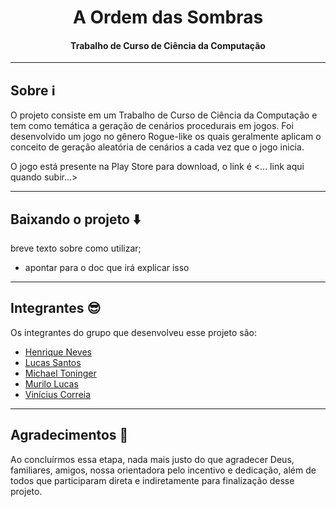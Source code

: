 <h1 align="center">A Ordem das Sombras</h1>
<h4 align="center">Trabalho de Curso de Ciência da Computação</h4>

***

## Sobre :information_source:

O projeto consiste em um Trabalho de Curso de Ciência da Computação e tem como temática a geração de cenários 
procedurais em jogos. Foi desenvolvido um jogo no gênero Rogue-like os quais geralmente aplicam o conceito de 
geração aleatória de cenários a cada vez que o jogo inicia.

O jogo está presente na Play Store para download, o link é <... link aqui quando subir...>

***

## Baixando o projeto :arrow_down:

breve texto sobre como utilizar;

  - apontar para o doc que irá explicar isso

***

## Integrantes :sunglasses:

Os integrantes do grupo que desenvolveu esse projeto são:
 - [Henrique Neves](https://www.linkedin.com/in/henrique-neves-3213he/)
 - [Lucas Santos](https://www.linkedin.com/in/lucas-silva-santos-dev)
 - [Michael Toninger](https://www.linkedin.com/in/michael-toninger-polidoro-925977193/)
 - [Murilo Lucas](https://www.linkedin.com/in/murilolucas/)
 - [Vinícius Correia](https://www.linkedin.com/in/vinicius-souza-033086157/)

***

## Agradecimentos :pray:

Ao concluírmos essa etapa, nada mais justo do que agradecer Deus, familiares, amigos, nossa orientadora pelo 
incentivo e dedicação, além de todos que participaram direta e indiretamente para finalização desse projeto.
